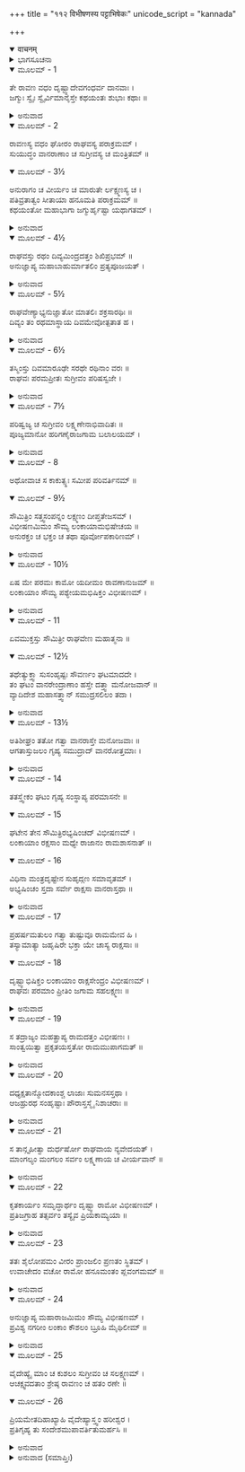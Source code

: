 +++
title = "११२ विभीषणस्य पट्टाभिषेकः"
unicode_script = "kannada"

+++
<details open><summary>वाचनम्</summary>

<div class="audioEmbed"  caption="श्रीराम-हरिसीताराममूर्ति-घनपाठिभ्यां वचनम्" src="https://archive.org/download/Ramayana-recitation-Sriram-harisItArAmamUrti-Ghanapaati-v2/Kanda_6/Kanda_6_YK-112-Vibhishana_s_installation__0.mp3"></div>
</details>



<details><summary>ಭಾಗಸೂಚನಾ</summary>

ವಿಭೀಷಣನ ರಾಜ್ಯಾಭಿಷೇಕ, ಹನುಮಂತನ ಮೂಲಕ ಸೀತಾದೇವಿಗೆ ಸಂದೇಶ
</details>

<details open><summary>ಮೂಲಮ್ - 1</summary>

ತೇ ರಾವಣ ವಧಂ ದೃಷ್ಟ್ವಾದೇವಗಂಧರ್ವ ದಾನವಾಃ ।  
ಜಗ್ಮುಃ ಸ್ವೈಃ ಸ್ವೈರ್ವಿಮಾನೈಸ್ತೇ ಕಥಯಂತಃ ಶುಭಾಃ ಕಥಾಃ ॥
</details>

<details><summary>ಅನುವಾದ</summary>

ದೇವ, ಗಂಧರ್ವ, ದಾನವರು ಶ್ರೀರಾಮನಿಂದ ರಾವಣನ ವಧೆಯಾದುದನ್ನು ನೋಡಿ, ಅದರ ಮಂಗಳಕರ ಕಥೆಗಳನ್ನು ಹೇಳಿಕೊಳ್ಳುತ್ತಾ ತಮ್ಮ ತಮ್ಮ ಸ್ಥಾನಗಳಿಗೆ ತೆರಳಿದರು.॥1॥
</details>

<details open><summary>ಮೂಲಮ್ - 2</summary>

ರಾವಣಸ್ಯ ವಧಂ ಘೋರಂ ರಾಘವಸ್ಯ ಪರಾಕ್ರಮಮ್ ।  
ಸುಯುದ್ಧಂ ವಾನರಾಣಾಂ ಚ ಸುಗ್ರೀವಸ್ಯ ಚ ಮಂತ್ರಿತಮ್ ॥
</details>

<details open><summary>ಮೂಲಮ್ - 3½</summary>

ಅನುರಾಗಂ ಚ ವೀರ್ಯಂ ಚ ಮಾರುತೇ ರ್ಲಕ್ಷ್ಮಣಸ್ಯ ಚ ।  
ಪತಿವ್ರತಾತ್ವಂ ಸೀತಾಯಾ ಹನೂಮತಿ  ಪರಾಕ್ರಮಮ್ ॥  
ಕಥಯಂತೋ ಮಹಾಭಾಗಾ ಜಗ್ಮುರ್ಹೃಷ್ಟಾ ಯಥಾಗತಮ್ ।
</details>

<details><summary>ಅನುವಾದ</summary>

ರಾವಣನ ಭಯಂಕರ ವಧೆ, ಶ್ರೀರಾಮನ ಪರಾಕ್ರಮ, ವಾನರರ ಉತ್ತಮಯುದ್ಧ, ಸುಗ್ರೀವನ ಮಂತ್ರಾಲೋಚನೆ, ಶ್ರೀರಾಮನ ಕುರಿತು ಲಕ್ಷ್ಮಣ-ಹನುಮಂತರ ಭಕ್ತಿ, ಅವರಿಬ್ಬರ ಪರಾಕ್ರಮ, ಸೀತೆಯ ಪಾತಿವ್ರತ್ಯ, ಹನುಮಂತನ ಪುರುಷಾರ್ಥದ ಮಾತುಗಳನ್ನು ಹೇಳಿಕೊಳ್ಳುತ್ತಾ ಆ ಮಹಾ ಭಾಗ ದೇವತೆಗಳೇ ಮೊದಲಾದವರು ಸಂತೋಷಗೊಂಡು ಹೊರಟುಹೋದರು.॥2-3॥
</details>

<details open><summary>ಮೂಲಮ್ - 4½</summary>

ರಾಘವಸ್ತು ರಥಂ ದಿವ್ಯಮಿಂದ್ರದತ್ತಂ ಶಿಖಿಪ್ರಭಮ್ ॥  
ಅನುಜ್ಞಾಪ್ಯ ಮಹಾಬಾಹುರ್ಮಾತಲಿಂ ಪ್ರತ್ಯಪೂಜಯತ್ ।
</details>

<details><summary>ಅನುವಾದ</summary>

ಬಳಿಕ ಮಹಾಬಾಹು ಭಗವಾನ್ ಶ್ರೀರಾಮನು ಇಂದ್ರನು ಕಳಿಸಿದ ಅಗ್ನಿಯಂತೆ ದೇದೀಪ್ಯಮಾನವಾದ ದಿವ್ಯರಥವನ್ನು ಕೊಂಡು ಹೋಗಲು ಹೇಳಿ, ಮಾತಲಿಯನ್ನು ಬಹಳವಾಗಿ ಸಮ್ಮಾನಿಸಿದನು.॥4॥
</details>

<details open><summary>ಮೂಲಮ್ - 5½</summary>

ರಾಘವೇಣ್ಯಾಭ್ಯನುಜ್ಞಾತೋ ಮಾತಲಿಃ ಶಕ್ರಸಾರಥಿಃ ॥  
ದಿವ್ಯಂ ತಂ ರಥಮಾಸ್ಥಾಯ ದಿವಮೇವೋತ್ಪತಾತ ಹ ।
</details>

<details><summary>ಅನುವಾದ</summary>

ಆಗ ಇಂದ್ರಸಾರಥಿ ಮಾತಲಿಯು ಶ್ರೀರಾಮ ಚಂದ್ರನ ಅಪ್ಪಣೆಯಂತೆ ಆ ದಿವ್ಯರಥದಲ್ಲಿ ಕುಳಿತು ದೇವಲೋಕಕ್ಕೆ ತೆರಳಿದನು.॥5॥
</details>

<details open><summary>ಮೂಲಮ್ - 6½</summary>

ತಸ್ಮಿಂಸ್ತು ದಿವಮಾರೂಢೇ ಸರಥೇ ರಥಿನಾಂ ವರಃ ॥  
ರಾಘವಃ ಪರಮಪ್ರೀತಃ ಸುಗ್ರೀವಂ ಪರಿಷಸ್ವಜೇ ।
</details>

<details><summary>ಅನುವಾದ</summary>

ರಥಸಹಿತ ಮಾತಲಿಯು ದೇವ ಲೋಕಕ್ಕೆ ತೆರಳಿದ ಬಳಿಕ ರಥಿಗಳಲ್ಲಿ ಶ್ರೇಷ್ಠ ಶ್ರೀರಾಮನು ಬಹಳ ಸಂತೋಷದಿಂದ ಸುಗ್ರೀವನನ್ನು ಬಿಗಿದಪ್ಪಿಕೊಂಡನು.॥6॥
</details>

<details open><summary>ಮೂಲಮ್ - 7½</summary>

ಪರಿಷ್ವಜ್ಯ ಚ ಸುಗ್ರೀವಂ ಲಕ್ಷ್ಮಣೇನಾಭಿವಾದಿತಃ ॥  
ಪೂಜ್ಯಮಾನೋ ಹರಿಗಣೈರಾಜಗಾಮ ಬಲಾಲಯಮ್ ।
</details>

<details><summary>ಅನುವಾದ</summary>

ಸುಗ್ರೀವನನ್ನು ಆಲಿಂಗಿಸಿಕೊಂಡ ಬಳಿಕ ಅವನು ಲಕ್ಷ್ಮಣನ ಕಡೆಗೆ ನೋಡಿದಾಗ ಲಕ್ಷ್ಮಣನು ಶ್ರೀರಾಮನ ಚರಣಗಳಲ್ಲಿ ವಂದಿಸಿದನು. ಮತ್ತೆ ವಾನರ ಸೈನಿಕರಿಂದ ಸಮ್ಮಾನಿತರಾಗಿ ಶಿಬಿರಕ್ಕೆ ಮರಳಿದನು.॥7॥
</details>

<details open><summary>ಮೂಲಮ್ - 8</summary>

ಅಥೋವಾಚ ಸ ಕಾಕುತ್ಸ್ಥಃ ಸಮೀಪ ಪರಿವರ್ತಿನಮ್ ॥
</details>

<details open><summary>ಮೂಲಮ್ - 9½</summary>

ಸೌಮಿತ್ರಿಂ ಸತ್ತ್ವಸಂಪನ್ನಂ ಲಕ್ಷ್ಮಣಂ ದೀಪ್ತತೇಜಸಮ್ ।  
ವಿಭೀಷಣಮಿಮಂ ಸೌಮ್ಯ ಲಂಕಾಯಾಮಭಿಷೇಚಯ ॥  
ಅನುರಕ್ತಂ ಚ ಭಕ್ತಂ ಚ ತಥಾ ಪೂರ್ವೋಪಕಾರಿಣಮ್ ।
</details>

<details><summary>ಅನುವಾದ</summary>

ಅಲ್ಲಿಗೆ ಬಂದು ಶ್ರೀರಾಮನು ತನ್ನ ಬಳಿಯಲ್ಲಿ ನಿಂತಿರುವ ಬಲ ಮತ್ತು ಉದ್ದೀಪ್ತತೇಜದಿಂದ ಸಂಪನ್ನನಾದ ಸುಮಿತ್ರಾಕುಮಾರನಲ್ಲಿ ಸೌಮ್ಯನೇ! ಈಗ ನೀನು ಲಂಕೆಗೆ ಹೋಗಿ ವಿಭೀಷಣನ ಪಟ್ಟಾಭಿಷೇಕ ಮಾಡು; ಏಕೆಂದರೆ ಇವನು ನನ್ನ ಪ್ರಿಯನೂ, ಭಕ್ತನೂ, ಉಪಕಾರ ಮಾಡಿದವನೂ ಆಗಿದ್ದಾನೆ.॥8-9॥
</details>

<details open><summary>ಮೂಲಮ್ - 10½</summary>

ಏಷ ಮೇ ಪರಮಃ ಕಾಮೋ ಯದೀಮಂ ರಾವಣಾನುಜಮ್ ॥  
ಲಂಕಾಯಾಂ ಸೌಮ್ಯ ಪಶ್ಯೇಯಮಭಿಷಿಕ್ತಂ ವಿಭೀಷಣಮ್ ।
</details>

<details><summary>ಅನುವಾದ</summary>

ಸೌಮ್ಯ! ರಾವಣನ ತಮ್ಮನಾದ ವಿಭೀಷಮನು ಲಂಕೆಯ ರಾಜ್ಯಕ್ಕೆ ಅಭಿಷಿಕ್ತನಾಗಿರುವುದನ್ನು ನಾನು ನೋಡಲು ಇಚ್ಛಿಸುತ್ತೇನೆ.॥10॥
</details>

<details open><summary>ಮೂಲಮ್ - 11</summary>

ಏವಮುಕ್ತಸ್ತು  ಸೌಮಿತ್ರೀ ರಾಘವೇಣ ಮಹಾತ್ಮನಾ ॥
</details>

<details open><summary>ಮೂಲಮ್ - 12½</summary>

ತಥೇತ್ಯುಕ್ತ್ವಾ ಸುಸಂಹೃಷ್ಟಃ ಸೌವರ್ಣಂ ಘಟಮಾದದೇ ।  
ತಂ ಘಟಂ ವಾನರೇಂದ್ರಾಣಾಂ ಹಸ್ತೇ ದತ್ತ್ವಾ ಮನೋಜವಾನ್ ॥  
ವ್ಯಾದಿದೇಶ  ಮಹಾಸತ್ತ್ವಾನ್ ಸಮುದ್ರಸಲಿಲಂ ತದಾ ।
</details>

<details><summary>ಅನುವಾದ</summary>

ಮಹಾತ್ಮಾ ಶ್ರೀರಘುನಾಥನು ಹೀಗೆ ಹೇಳಿದಾಗ ಲಕ್ಷ್ಮಣನಿಗೆ ಬಹಳ ಸಂತೋಷವಾಗಿ, ‘ಹಾಗೆಯೇ ಆಗಲಿ’ ಎಂದು ಹೇಳಿ ಸ್ವರ್ಣ ಕಲಶವನ್ನು ವಾನರ ಸೇನಾಪತಿಗಳಿಗೆ ಕೊಟ್ಟು, ಆ ಮಹಾಶಕ್ತಿಶಾಲಿ, ಮನೋವೇಗವುಳ್ಳ ವಾನರರಿಗೆ ಸಮುದ್ರದ ನೀರನ್ನು ತರಲು ಹೇಳಿದನು.॥11-12॥
</details>

<details open><summary>ಮೂಲಮ್ - 13½</summary>

ಅತಿಶೀಘ್ರಂ ತತೋ ಗತ್ವಾ ವಾನರಾಸ್ತೇ ಮನೋಜವಾಃ ॥  
ಆಗತಾಸ್ತುಜಲಂ ಗೃಹ್ಯ ಸಮುದ್ರಾದ್ ವಾನರೋತ್ತಮಾಃ ।
</details>

<details><summary>ಅನುವಾದ</summary>

ಆ ಮನೋವೇಗೀ ಶ್ರೇಷ್ಠವಾನರರು ಕೂಡಲೇ ಹೋಗಿ ಸಮುದ್ರದ ನೀರನ್ನು ಎತ್ತಿಕೊಂಡು ಬಂದರು.॥13॥
</details>

<details open><summary>ಮೂಲಮ್ - 14</summary>

ತತಸ್ತ್ವೇಕಂ ಘಟಂ ಗೃಹ್ಯ ಸಂಸ್ಥಾಪ್ಯ ಪರಮಾಸನೇ ॥
</details>

<details open><summary>ಮೂಲಮ್ - 15</summary>

ಘಟೇನ ತೇನ ಸೌಮಿತ್ರಿರಭ್ಯಷಿಂಚದ್ ವಿಭೀಷಣಮ್ ।  
ಲಂಕಾಯಾಂ ರಕ್ಷಸಾಂ ಮಧ್ಯೇ ರಾಜಾನಂ ರಾಮಶಾಸನಾತ್ ॥
</details>

<details open><summary>ಮೂಲಮ್ - 16</summary>

ವಿಧಿನಾ ಮಂತ್ರದೃಷ್ಟೇನ  ಸುಹೃದ್ಗಣ ಸಮಾವೃತಮ್ ।  
ಅಭ್ಯಷಿಂಚಂ ಸ್ತದಾ ಸರ್ವೇ ರಾಕ್ಷಸಾ ವಾನರಾಸ್ತಥಾ ॥
</details>

<details><summary>ಅನುವಾದ</summary>

ಅನಂತರ ಲಕ್ಷ್ಮಣನು ಒಂದು ಕಲಶವನ್ನು ಉತ್ತಮ ಆಸನದಲ್ಲಿ ಸ್ಥಾಪಿಸಿ, ಆ ಕಲಶದ ನೀರಿನಿಂದ ವೇದೋಕ್ತ ವಿಧಾನದಿಂದ ಲಂಕೆಯ ಸಿಂಹಾಸನದ ಮೇಲೆ ವಿಭೀಷಣನ ರಾಜ್ಯಾಭಿಷೇಕ ಮಾಡಿದನು. ಆಗ ರಾಕ್ಷಸರಿಂದ ಪರಿವೃತನಾಗಿ ವಿಭೀಷಣನು ರಾಜಸಿಂಹಾಸನದಲ್ಲಿ ವಿರಾಜಿಸುತ್ತಿದ್ದನು. ಲಕ್ಷ್ಮಣನ ಬಳಿಕ ಎಲ್ಲ ರಾಕ್ಷಸರು ಮತ್ತು ವಾನರರೂ ಅವನ ಅಭಿಷೇಕ ಮಾಡಿದರು.॥14-16॥
</details>

<details open><summary>ಮೂಲಮ್ - 17</summary>

ಪ್ರಹರ್ಷಮತುಲಂ ಗತ್ವಾ ತುಷ್ಟುವೂ ರಾಮಮೇವ ಹಿ ।  
ತಸ್ಯಾಮಾತ್ಯಾ ಜಹೃಷಿರೇ ಭಕ್ತಾ ಯೇ ಚಾಸ್ಯ ರಾಕ್ಷಸಾಃ ॥
</details>

<details open><summary>ಮೂಲಮ್ - 18</summary>

ದೃಷ್ಟ್ವಾಭಿಷಿಕ್ತಂ ಲಂಕಾಯಾಂ ರಾಕ್ಷಸೇಂದ್ರಂ ವಿಭೀಷಣಮ್ ।  
ರಾಘವಃ ಪರಮಾಂ ಪ್ರೀತಿಂ ಜಗಾಮ ಸಹಲಕ್ಷ್ಮಣಃ ॥
</details>

<details><summary>ಅನುವಾದ</summary>

ಅವನು ಅತ್ಯಂತ ಸಂತೋಷ ಗೊಂಡು ಶ್ರೀರಾಮನನ್ನೇ ಸ್ತುತಿಸತೊಡಗಿದನು. ರಾಕ್ಷಸೇಂದ್ರ ವಿಭೀಷಣನನ್ನು ಲಂಕೆಯ ರಾಜ್ಯದಲ್ಲಿ ಅಭಿಷಿಕ್ತನಾದುದನ್ನು ನೋಡಿ ಅವನ ಮಂತ್ರಿಗಳು ಹಾಗೂ ಪ್ರೇಮಿ ರಾಕ್ಷಸರು ಬಹಳ ಸಂತೋಷಗೊಂಡರು. ಜೊತೆಗೆ ಲಕ್ಷ್ಮಣ ಸಹಿತ ಶ್ರೀರಾಮನಿಗೂ ಬಹಳ ಸಂತೋಷವಾಯಿತು.॥17-18॥
</details>

<details open><summary>ಮೂಲಮ್ - 19</summary>

ಸ ತದ್ರಾಜ್ಯಂ ಮಹತ್ಪ್ರಾಪ್ಯ ರಾಮದತ್ತಂ ವಿಭೀಷಣಃ ।  
ಸಾಂತ್ವಯಿತ್ವಾ ಪ್ರಕೃತಯಸ್ತತೋ ರಾಮಮುಪಾಗಮತ್ ॥
</details>

<details><summary>ಅನುವಾದ</summary>

ಶ್ರೀರಾಮಚಂದ್ರನು ಕರುಣಿಸಿದ ಆ ವಿಶಾಲ ರಾಜ್ಯವನ್ನು ಪಡೆದು ವಿಭೀಷಣನು ತನ್ನ ಪ್ರಜೆಗೆ ಸಾಂತ್ವನ ನೀಡಿ ಶ್ರೀರಾಮನ ಬಳಿಗೆ ಬಂದನು.॥19॥
</details>

<details open><summary>ಮೂಲಮ್ - 20</summary>

ದಧ್ಯಕ್ಷತಾನ್ಮೋದಕಾಂಶ್ಚ ಲಾಜಾಃ ಸುಮನಸಸ್ತಥಾ ।  
ಆಜಹ್ರುರಥ ಸಂಹೃಷ್ಟಾಃ ಪೌರಾಸ್ತಸ್ಮೈ ನಿಶಾಚರಾಃ ॥
</details>

<details><summary>ಅನುವಾದ</summary>

ಆಗ ಹರ್ಷಗೊಂಡ ನಗರ ನಿವಾಸೀ ನಿಶಾಚರರು ವಿಭೀಷಣನಿಗೆ ಅರ್ಪಿಸಲು ಮೊಸರು, ಅಕ್ಷತೆ, ಮಿಠಾಯಿ, ಅರಳು, ಹೂವು ತೆಗೆದುಕೊಂಡು ಬಂದರು.॥20॥
</details>

<details open><summary>ಮೂಲಮ್ - 21</summary>

ಸ ತಾನ್ಗೃಹೀತ್ವಾ ದುರ್ಧರ್ಷೋ ರಾಘವಾಯ ನ್ಯವೇದಯತ್ ।  
ಮಾಂಗಲ್ಯಂ ಮಂಗಲಂ ಸರ್ವಂ ಲಕ್ಷ್ಮಣಾಯ ಚ ವೀರ್ಯವಾನ್ ॥
</details>

<details><summary>ಅನುವಾದ</summary>

ದುರ್ಧರ್ಷ ಪರಾಕ್ರಮಿ ವಿಭೀಷಣನು ಅವೆಲ್ಲ ಮಾಂಗಲಿಕ ವಸ್ತುಗಳನ್ನು ತೆಗೆದುಕೊಂಡು ಶ್ರೀರಾಮಲಕ್ಷ್ಮಣರಿಗೆ ಅರ್ಪಿಸಿದನು.॥21॥
</details>

<details open><summary>ಮೂಲಮ್ - 22</summary>

ಕೃತಕಾರ್ಯಂ ಸಮೃದ್ಧಾರ್ಥಂ ದೃಷ್ಟ್ವಾ ರಾಮೋ ವಿಭೀಷಣಮ್ ।  
ಪ್ರತಿಜಗ್ರಾಹ ತತ್ಸರ್ವಂ ತಸ್ಯೈವ ಪ್ರಿಯಕಾಮ್ಯಯಾ ॥
</details>

<details><summary>ಅನುವಾದ</summary>

ಶ್ರೀರಘುನಾಥನು ವಿಭೀಷಣನನ್ನು ಕೃತಕೃತ್ಯ ಮತ್ತು ಸಫಲ ಮನೋರಥನಾದುದನ್ನು ನೋಡಿ, ಅವನ ಸಂತೋಷಕ್ಕಾಗಿ ಆ ಎಲ್ಲ ಮಾಂಗಲಿಕ ವಸ್ತುಗಳನ್ನು ಸ್ವೀಕರಿಸಿದನು.॥22॥
</details>

<details open><summary>ಮೂಲಮ್ - 23</summary>

ತತಃ ಶೈಲೋಪಮಂ ವೀರಂ ಪ್ರಾಂಜಲಿಂ ಪ್ರಣತಂ ಸ್ಥಿತಮ್ ।  
ಉವಾಚೇದಂ ವಚೋ ರಾಮೋ ಹನೂಮಂತಂ ಪ್ಲವಂಗಮಮ್ ॥
</details>

<details><summary>ಅನುವಾದ</summary>

ಅನಂತರ ಕೈಮುಗಿದುಕೊಂಡು ವಿನೀತಭಾವದಿಂದ ನಿಂತಿರುವ ಪರ್ವತಾಕಾರ ವೀರವಾನರ ಹನುಮಂತನಲ್ಲಿ ಶ್ರೀರಾಮನು ಹೇಳಿದನು.॥23॥
</details>

<details open><summary>ಮೂಲಮ್ - 24</summary>

ಅನುಜ್ಞಾಪ್ಯ ಮಹಾರಾಜಮಿಮಂ ಸೌಮ್ಯ ವಿಭೀಷಣಮ್ ।  
ಪ್ರವಿಶ್ಯ ನಗರೀಂ ಲಂಕಾಂ ಕೌಶಲಂ ಬ್ರೂಹಿ ಮೈಥಿಲೀಮ್ ॥
</details>

<details><summary>ಅನುವಾದ</summary>

ಸೌಮ್ಯ! ನೀನು ಈ ಮಹಾರಾಜ ವಿಭೀಷಣನ ಅನುಮತಿ ಪಡೆದು ಲಂಕೆಯನ್ನು ಪ್ರವೇಶಿಸಿ ಮಿಥಿಲೇಶಕುಮಾರಿ ಸೀತೆಯ ಬಳಿ ಕ್ಷೇಮಸಮಾಚಾರ ಕೇಳು.॥24॥
</details>

<details open><summary>ಮೂಲಮ್ - 25</summary>

ವೈದೇಹ್ಯೈ ಮಾಂ ಚ ಕುಶಲಂ ಸುಗ್ರೀವಂ ಚ ಸಲಕ್ಷ್ಮಣಮ್ ।  
ಆಚಕ್ಷ್ವವದತಾಂ ಶ್ರೇಷ್ಠ ರಾವಣಂ ಚ ಹತಂ ರಣೇ ॥
</details>

<details open><summary>ಮೂಲಮ್ - 26</summary>

ಪ್ರಿಯಮೇತದಿಹಾಖ್ಯಾಹಿ ವೈದೇಹ್ಯಾಸ್ತ್ವಂ ಹರೀಶ್ವರ ।  
ಪ್ರತಿಗೃಹ್ಯ ತು ಸಂದೇಶಮುಪಾವರ್ತಿತುಮರ್ಹಸಿ ॥
</details>

<details><summary>ಅನುವಾದ</summary>

ಜೊತೆಗೆ ಆ ವೈದೇಹಿಗೆ ಸುಗ್ರೀವ-ಲಕ್ಷ್ಮಣ ಸಹಿತ ನನ್ನ ಕ್ಷೇಮಸಮಾಚಾರವನ್ನು ನಿವೇದಿಸು, ಶ್ರೇಷ್ಠ ಕಪೀಶ್ವರನೇ! ನೀನು ಸೀತೆಗೆ ರಾವಣನು ಯುದ್ಧದಲ್ಲಿ ಹತನಾದುದನ್ನು ತಿಳಿಸು. ಬಳಿಕ ಆಕೆಯ ಸಂದೇಶವನ್ನೆತ್ತಿಕೊಂಡು ಮರಳಿ ಬಾ.॥25-26॥
</details>

<details><summary>ಅನುವಾದ (ಸಮಾಪ್ತಿಃ)</summary>

ಶ್ರೀವಾಲ್ಮೀಕಿ ವಿರಚಿತ ಆರ್ಷರಾಮಾಯಣ ಆದಿಕಾವ್ಯದ ಯುದ್ಧಕಾಂಡದಲ್ಲಿ ನೂರಹನ್ನೆರಡನೆಯ ಸರ್ಗ ಪೂರ್ಣವಾಯಿತು.॥112॥
</details>
